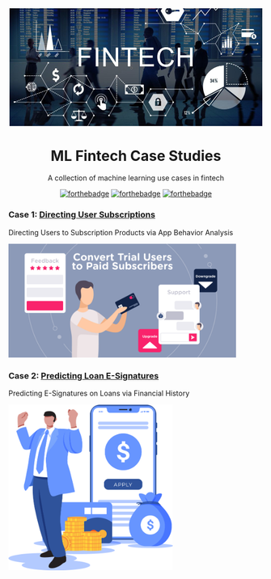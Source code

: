 <div align="center">

  <img src="./images/fintech.jpg" width="500" alt="Directing"/>

# ML Fintech Case Studies

A collection of machine learning use cases in fintech

[![forthebadge](https://forthebadge.com/images/badges/powered-by-flux-capacitor.svg)](https://forthebadge.com)
[![forthebadge](https://forthebadge.com/images/badges/made-with-python.svg)](https://forthebadge.com)
[![forthebadge](https://forthebadge.com/images/badges/fo-sho.svg)](https://forthebadge.com)

</div>

### Case 1: [Directing User Subscriptions](./directing-user-subscriptions/README.md)

Directing Users to Subscription Products via App Behavior Analysis

<img src="./images/convert-users.png" width="450" alt="Directing"/>

<br/>

### Case 2: [Predicting Loan E-Signatures](./predicting-loan-signatures/README.md)

Predicting E-Signatures on Loans via Financial History

<img src="./images/predicting-loan-e-sign.png" width="325" alt="Directing"/>
